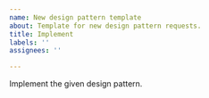 ```yaml
---
name: New design pattern template
about: Template for new design pattern requests.
title: Implement
labels: ''
assignees: ''

---
```


Implement the given design pattern.
